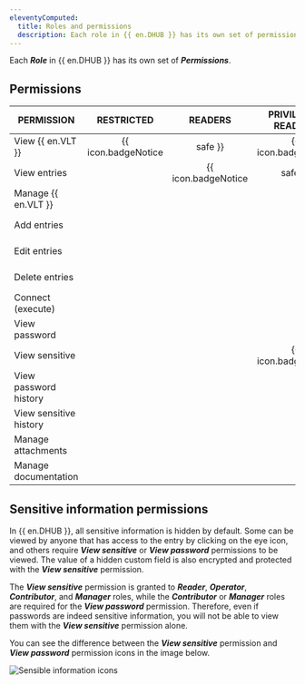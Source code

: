 ```yaml
---
eleventyComputed:
  title: Roles and permissions
  description: Each role in {{ en.DHUB }} has its own set of permissions.
---
```

Each ***Role*** in {{ en.DHUB }} has its own set of ***Permissions***.

## Permissions

| PERMISSION                  | RESTRICTED | READERS | PRIVILEGED READERS | OPERATORS | PRIVILEGED OPERATORS | CONTRIBUTORS | {{ en.VLT }} OWNERS |
|-----------------------------|:------------:|:---------:|:---------------------:|:-----------:|:----------------------:|:--------------:|:--------------:|
| View {{ en.VLT }}           |   {{ icon.badgeNotice | safe }}   | {{ icon.badgeNotice | safe }} | {{ icon.badgeNotice | safe }} | {{ icon.badgeNotice | safe }} | {{ icon.badgeNotice | safe }} | {{ icon.badgeNotice | safe }} | {{ icon.badgeNotice | safe }} |
| View entries                |            | {{ icon.badgeNotice | safe }} | {{ icon.badgeNotice | safe }} | {{ icon.badgeNotice | safe }} | {{ icon.badgeNotice | safe }} | {{ icon.badgeNotice | safe }} | {{ icon.badgeNotice | safe }} |
| Manage {{ en.VLT }}         |            |         |                     |           |                      |              | {{ icon.badgeNotice | safe }} |
| Add entries                 |            |         |                     |           |                      | {{ icon.badgeNotice | safe }} | {{ icon.badgeNotice | safe }} |
| Edit entries                |            |         |                     |           |                      | {{ icon.badgeNotice | safe }} | {{ icon.badgeNotice | safe }} |
| Delete entries              |            |         |                     |           |                      | {{ icon.badgeNotice | safe }} | {{ icon.badgeNotice | safe }} |
| Connect (execute)           |            |         |                     | {{ icon.badgeNotice | safe }} | {{ icon.badgeNotice | safe }} | {{ icon.badgeNotice | safe }} | {{ icon.badgeNotice | safe }} |
| View password               |            |         |                     |           | {{ icon.badgeNotice | safe }} | {{ icon.badgeNotice | safe }} | {{ icon.badgeNotice | safe }} |
| View sensitive              |            |         | {{ icon.badgeNotice | safe }} | {{ icon.badgeNotice | safe }} | {{ icon.badgeNotice | safe }} | {{ icon.badgeNotice | safe }} | {{ icon.badgeNotice | safe }} |
| View password history       |            |         |                     |           |                      | {{ icon.badgeNotice | safe }} | {{ icon.badgeNotice | safe }} |
| View sensitive history      |            |         |                     |           |                      | {{ icon.badgeNotice | safe }} | {{ icon.badgeNotice | safe }} |
| Manage attachments          |            |         |                     |           |                      | {{ icon.badgeNotice | safe }} | {{ icon.badgeNotice | safe }} |
| Manage documentation        |            |         |                     |           |

## Sensitive information permissions

In {{ en.DHUB }}, all sensitive information is hidden by default. Some can be viewed by anyone that has access to the entry by clicking on the eye icon, and others require ***View sensitive*** or ***View password*** permissions to be viewed. The value of a hidden custom field is also encrypted and protected with the ***View sensitive*** permission.

The ***View sensitive*** permission is granted to ***Reader***, ***Operator***, ***Contributor***, and ***Manager*** roles, while the ***Contributor*** or ***Manager*** roles are required for the ***View password*** permission. Therefore, even if passwords are indeed sensitive information, you will not be able to view them with the ***View sensitive*** permission alone.

You can see the difference between the ***View sensitive*** permission and ***View password*** permission icons in the image below.

![Sensible information icons](https://cdnweb.devolutions.net/docs/docs_en_hub_Hub2267.png)